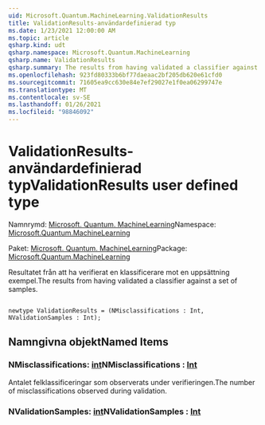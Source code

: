 ```yaml
---
uid: Microsoft.Quantum.MachineLearning.ValidationResults
title: ValidationResults-användardefinierad typ
ms.date: 1/23/2021 12:00:00 AM
ms.topic: article
qsharp.kind: udt
qsharp.namespace: Microsoft.Quantum.MachineLearning
qsharp.name: ValidationResults
qsharp.summary: The results from having validated a classifier against a set of samples.
ms.openlocfilehash: 923fd80333b6bf77daeaac2bf205db620e61cfd0
ms.sourcegitcommit: 71605ea9cc630e84e7ef29027e1f0ea06299747e
ms.translationtype: MT
ms.contentlocale: sv-SE
ms.lasthandoff: 01/26/2021
ms.locfileid: "98846092"
---
```

# <a name="validationresults-user-defined-type"></a><span data-ttu-id="d3244-102">ValidationResults-användardefinierad typ</span><span class="sxs-lookup"><span data-stu-id="d3244-102">ValidationResults user defined type</span></span>

<span data-ttu-id="d3244-103">Namnrymd: [Microsoft. Quantum. MachineLearning](xref:Microsoft.Quantum.MachineLearning)</span><span class="sxs-lookup"><span data-stu-id="d3244-103">Namespace: [Microsoft.Quantum.MachineLearning](xref:Microsoft.Quantum.MachineLearning)</span></span>

<span data-ttu-id="d3244-104">Paket: [Microsoft. Quantum. MachineLearning](https://nuget.org/packages/Microsoft.Quantum.MachineLearning)</span><span class="sxs-lookup"><span data-stu-id="d3244-104">Package: [Microsoft.Quantum.MachineLearning](https://nuget.org/packages/Microsoft.Quantum.MachineLearning)</span></span>


<span data-ttu-id="d3244-105">Resultatet från att ha verifierat en klassificerare mot en uppsättning exempel.</span><span class="sxs-lookup"><span data-stu-id="d3244-105">The results from having validated a classifier against a set of samples.</span></span>

```qsharp

newtype ValidationResults = (NMisclassifications : Int, NValidationSamples : Int);
```



## <a name="named-items"></a><span data-ttu-id="d3244-106">Namngivna objekt</span><span class="sxs-lookup"><span data-stu-id="d3244-106">Named Items</span></span>

### <a name="nmisclassifications--int"></a><span data-ttu-id="d3244-107">NMisclassifications: [int](xref:microsoft.quantum.lang-ref.int)</span><span class="sxs-lookup"><span data-stu-id="d3244-107">NMisclassifications : [Int](xref:microsoft.quantum.lang-ref.int)</span></span>

<span data-ttu-id="d3244-108">Antalet felklassificeringar som observerats under verifieringen.</span><span class="sxs-lookup"><span data-stu-id="d3244-108">The number of misclassifications observed during validation.</span></span>
### <a name="nvalidationsamples--int"></a><span data-ttu-id="d3244-109">NValidationSamples: [int](xref:microsoft.quantum.lang-ref.int)</span><span class="sxs-lookup"><span data-stu-id="d3244-109">NValidationSamples : [Int](xref:microsoft.quantum.lang-ref.int)</span></span>

